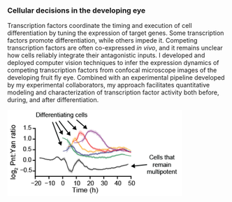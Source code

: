 
### Cellular decisions in the developing eye

Transcription factors coordinate the timing and execution of cell differentiation by tuning the expression of target genes. Some transcription factors promote differentiation, while others impede it. Competing transcription factors are often co-expressed *in vivo*, and it remains unclear how cells reliably integrate their antagonistic inputs. I developed and deployed computer vision techniques to infer the expression dynamics of competing transcription factors from confocal microscope images of the developing fruit fly eye. Combined with an experimental pipeline developed by my experimental collaborators, my approach facilitates quantitative modeling and characterization of transcription factor activity both before, during, and after differentiation.

<p class="aligncenter">
  <img src="/img/research/ratio.png" width="400px">
</p>
